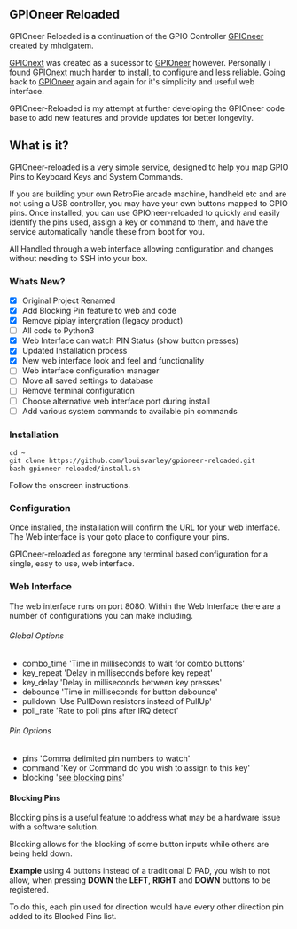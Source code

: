 ## GPIOneer Reloaded

GPIOneer Reloaded is a continuation of the GPIO Controller [GPIOneer](https://github.com/mholgatem/gpioneer) created by mholgatem. 

[GPIOnext](https://github.com/mholgatem/GPIOnext) was created as a sucessor to [GPIOneer](https://github.com/mholgatem/gpioneer) however. Personally i found [GPIOnext](https://github.com/mholgatem/GPIOnext) much harder to install, to configure and less reliable. Going back to [GPIOneer](https://github.com/mholgatem/gpioneer) again and again for it's simplicity and useful web interface. 

GPIOneer-Reloaded is my attempt at further developing the GPIOneer code base to add new features and provide updates for better longevity. 

## What is it?

GPIOneer-reloaded is a very simple service, designed to help you map GPIO Pins to Keyboard Keys and System Commands. 

If you are building your own RetroPie arcade machine, handheld etc and are not using a USB controller, you may have your own buttons mapped to GPIO pins. 
Once installed, you can use GPIOneer-reloaded to quickly and easily identify the pins used, assign a key or command to them, and have the service automatically handle these from boot for you. 

All Handled through a web interface allowing configuration and changes without needing to SSH into your box. 

### Whats New?
- [x] Original Project Renamed
- [x] Add Blocking Pin feature to web and code
- [x] Remove piplay intergration (legacy product)
- [ ] All code to Python3
- [x] Web Interface can watch PIN Status (show button presses)
- [x] Updated Installation process
- [x] New web interface look and feel and functionality
- [ ] Web interface configuration manager
- [ ] Move all saved settings to database
- [ ] Remove terminal configuration
- [ ] Choose alternative web interface port during install
- [ ] Add various system commands to available pin commands

### Installation

    cd ~
    git clone https://github.com/louisvarley/gpioneer-reloaded.git
    bash gpioneer-reloaded/install.sh

Follow the onscreen instructions. 

### Configuration 

Once installed, the installation will confirm the URL for your web interface. The Web interface is your goto place to configure your pins. 

GPIOneer-reloaded as foregone any terminal based configuration for a single, easy to use, web interface. 

### Web Interface
The web interface runs on port 8080. 
Within the Web Interface there are a number of configurations you can make including. 

###### [](https://github.com/louisvarley/gpioneer-reloaded#global-options)Global Options
-   combo_time 'Time in milliseconds to wait for combo buttons'
-   key_repeat 'Delay in milliseconds before key repeat'
-   key_delay 'Delay in milliseconds between key presses'
-   debounce 'Time in milliseconds for button debounce'
-   pulldown 'Use PullDown resistors instead of PullUp'
-   poll_rate 'Rate to poll pins after IRQ detect'

###### [](https://github.com/louisvarley/gpioneer-reloaded#global-options)Pin Options
-   pins 'Comma delimited pin numbers to watch'
-   command 'Key or Command do you wish to assign to this key'
-   blocking '[see blocking pins](https://github.com/louisvarley/gpioneer-reloaded#blocking-pins)'


#### [](https://github.com/louisvarley/gpioneer-reloaded#blocking-pins)Blocking Pins
Blocking pins is a useful feature to address what may be a hardware issue with a software solution. 


Blocking allows for the blocking of some button inputs while others are being held down. 

**Example** using 4 buttons instead of a traditional D PAD, you wish to not allow, when pressing **DOWN** the **LEFT**, **RIGHT** and **DOWN** buttons to be registered. 

To do this, each pin used for direction would have every other direction pin added to its Blocked Pins list. 

